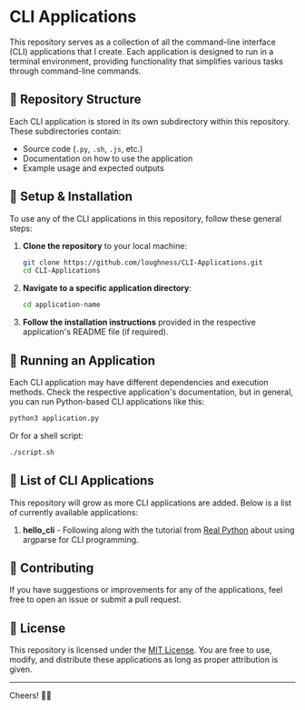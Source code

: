 # CLI Applications

This repository serves as a collection of all the command-line interface (CLI) applications that I create. Each application is designed to run in a terminal environment, providing functionality that simplifies various tasks through command-line commands.

## 📁 Repository Structure

Each CLI application is stored in its own subdirectory within this repository. These subdirectories contain:

- Source code (`.py`, `.sh`, `.js`, etc.)
- Documentation on how to use the application
- Example usage and expected outputs

## 🔧 Setup & Installation

To use any of the CLI applications in this repository, follow these general steps:

1. **Clone the repository** to your local machine:

   ```bash
   git clone https://github.com/loughness/CLI-Applications.git
   cd CLI-Applications
   ```

2. **Navigate to a specific application directory**:

   ```bash
   cd application-name
   ```

3. **Follow the installation instructions** provided in the respective application's README file (if required).

## 🚀 Running an Application

Each CLI application may have different dependencies and execution methods. Check the respective application's documentation, but in general, you can run Python-based CLI applications like this:

```bash
python3 application.py
```

Or for a shell script:

```bash
./script.sh
```

## 📜 List of CLI Applications

This repository will grow as more CLI applications are added. Below is a list of currently available applications:

1. **hello_cli** - Following along with the tutorial from [Real Python](https://realpython.com) about using argparse for CLI programming.

## 📌 Contributing

If you have suggestions or improvements for any of the applications, feel free to open an issue or submit a pull request.

## 📜 License

This repository is licensed under the [MIT License](LICENSE). You are free to use, modify, and distribute these applications as long as proper attribution is given.

---

Cheers! 🤙🏻
